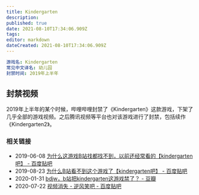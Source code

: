 ```yaml
---
title: Kindergarten
description: 
published: true
date: 2021-08-10T17:34:06.909Z
tags:
editor: markdown
dateCreated: 2021-08-10T17:34:06.909Z
---
```


```YAML
游戏名: Kindergarten
常见中文译名: 幼儿园
封禁时间: 2019年上半年
```

## 封禁视频

2019年上半年的某个时候，哔哩哔哩封禁了《Kindergarten》这款游戏，下架了几乎全部的游戏视频。之后腾讯视频等平台也对该游戏进行了封禁，包括续作《Kindergarten2》。

### 相关链接

+ 2019-06-08 [为什么这游戏B站找都找不到，以前还经常看的【kindergarten吧】 - 百度贴吧](https://web.archive.org/web/20210810064347/https://tieba.baidu.com/p/6156920246)
+ 2019-08-23 [为什么B站看不到这个游戏了【kindergarten吧】 - 百度贴吧](https://web.archive.org/web/20210810064420/https://tieba.baidu.com/p/6234129295)
+ 2020-01-31 [bdjw，b站把kindergarten这游戏禁了？ - 豆瓣](https://archive.is/i1pIW "https://www.douban.com/group/topic/164137708/")
+ 2020-07-22 [视频消失 - 逆风笑吧 - 百度贴吧](https://web.archive.org/web/20210810000413/https://tieba.baidu.com/p/6831609756)

